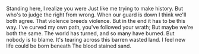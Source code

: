 Standing here, I realize you were
Just like me trying to make history.
But who's to judge the right from wrong.
When our guard is down I think we'll both agree.
That violence breeds violence.
But in the end it has to be this way.
I've curved my own path, you've followed your wrath;
But maybe we're both the same.
The world has turned, and so many have burned.
But nobody is to blame.
It's tearing across this barren wasted land.
I feel new life could be born beneath
The blood stained sand.
